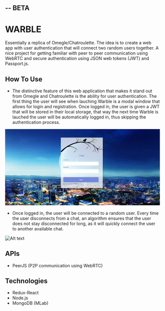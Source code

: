 ## -- BETA

# WARBLE
 Essentially a replica of Omegle/Chatroulette. The idea is to create a web app with user authentication that will connect two random users together. A nice project for getting familiar with peer to peer communication using WebRTC and secure authentication using JSON web tokens (JWT) and Passport.js. 

## How To Use
* The distinctive feature of this web application that makes it stand out from Omegle and Chatroulette is the ability for user authentication. The first thing the user will see when lauching Warble is a modal window that allows for login and registration. Once logged in, the user is given a JWT that will be stored in their local storage, that way the next time Warble is lauched the user will be automatically logged in, thus skipping the authentication process.

![Alt text](/github_images/step1.PNG)

* Once logged in, the user will be connected to a random user. Every time the user disconnects from a chat, an algorithm ensures that the user does not stay disconnected for long, as it will quickly connect the user to another available chat.
 
 ![Alt text](/github_images/step2.gif)
 
## APIs
* PeerJS (P2P communication using WebRTC)

## Technologies
* Redux-React
* Node.js
* MongoDB (MLab)

